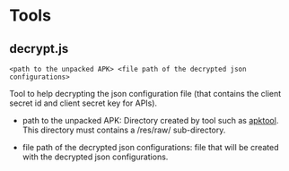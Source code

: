 # Tools
## decrypt.js
``<path to the unpacked APK> <file path of the decrypted json configurations>``

Tool to help decrypting the json configuration file (that contains the client secret id and client secret key for APIs).

* path to the unpacked APK: Directory created by tool such as [apktool](https://ibotpeaches.github.io/Apktool/). This directory must contains a /res/raw/ sub-directory.

* file path of the decrypted json configurations: file that will be created with the decrypted json configurations.